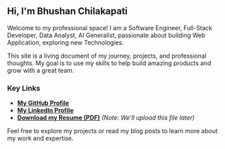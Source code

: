 ## Hi, I'm Bhushan Chilakapati

Welcome to my professional space! I am a Software Engineer, Full-Stack Developer, Data Analyst, AI Generalist, passionate about building Web Application, exploring new Technologies.

This site is a living document of my journey, projects, and professional thoughts. My goal is to use my skills to help build amazing products and grow with a great team.

### Key Links
*   **[My GitHub Profile](https://github.com/vinnych)**
*   **[My LinkedIn Profile](https://linkedin.com/in/bhushan-chilakapati-878a21297/)**
*   **[Download my Resume (PDF)](/assets/your-resume.pdf)**  *(Note: We'll upload this file later)*

Feel free to explore my projects or read my blog posts to learn more about my work and expertise.
